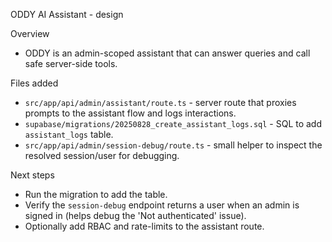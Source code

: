 ODDY AI Assistant - design

Overview
- ODDY is an admin-scoped assistant that can answer queries and call safe server-side tools.

Files added
- `src/app/api/admin/assistant/route.ts` - server route that proxies prompts to the assistant flow and logs interactions.
- `supabase/migrations/20250828_create_assistant_logs.sql` - SQL to add `assistant_logs` table.
- `src/app/api/admin/session-debug/route.ts` - small helper to inspect the resolved session/user for debugging.

Next steps
- Run the migration to add the table.
- Verify the `session-debug` endpoint returns a user when an admin is signed in (helps debug the 'Not authenticated' issue).
- Optionally add RBAC and rate-limits to the assistant route.
